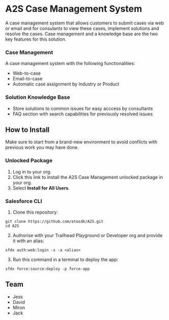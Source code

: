 # A2S Case Management System

A case management system that allows customers to submit cases via web or email and for consulants to view these cases, implement solutions and resolve the cases. Case management and a knowledge base are the two key features for this solution.

### Case Management

A case management system with the following functionalities:
- Web-to-case
- Email-to-case
- Automatic case assignment by Industry or Product

### Solution Knowledge Base

- Store solutions to common issues for easy acccess by consultants
- FAQ section with search capabilities for previously resolved issues

## How to Install

Make sure to start from a brand-new environment to avoid conflicts with previous work you may have done.

### Unlocked Package

1. Log in to your org.
2. Click this link to install the A2S Case Management unlocked package in your org.
3. Select **Install for All Users**.

### Salesforce CLI

1. Clone this repository:
```
git clone https://github.com/atosdk/A2S.git
cd A2S
```
2. Authorise with your Trailhead Playground or Developer org and provide it with an alias:
```
sfdx auth:web:login -s -a <alias>
```
3. Run this command in a terminal to deploy the app:
```
sfdx force:source:deploy -p force-app
```

## Team
- Jess
- David
- Miron
- Jack
